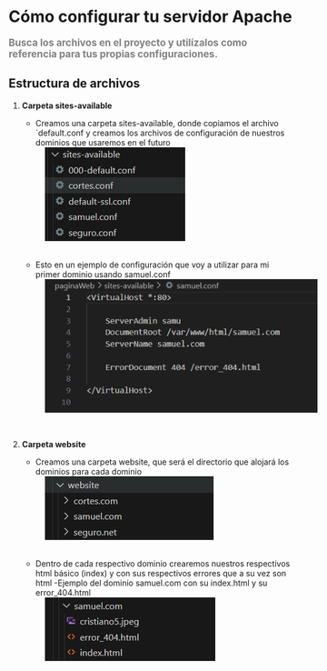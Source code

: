 # Cómo configurar tu servidor Apache

<span style="color:gray; font-size:17px"> **Busca los archivos en el proyecto y utilízalos como referencia para tus propias configuraciones.**

## Estructura de archivos

1. **Carpeta sites-available**  
   - Creamos una carpeta sites-available, donde copiamos el archivo `default.conf y creamos los archivos de configuración de nuestros dominios que usaremos en el futuro

   <img src="./imagenes/sites-available.png" alt="archivos" style="padding-left:40px; padding-bottom:30px">

   - Esto en un ejemplo de configuración que voy a utilizar para mi primer dominio usando samuel.conf
   <img src="./imagenes/samuel.conf.png" alt="archivos" style="padding-left:40px; padding-bottom:30px">

2. **Carpeta website**
    - Creamos una carpeta website, que será el directorio que alojará los dominios para cada dominio
    <img src="./imagenes/website.png" alt="archivos" style="padding-left:40px; padding-bottom:30px">

    - Dentro de cada respectivo dominio crearemos nuestros respectivos html básico (index) y con sus respectivos errores que a su vez son html
    -Ejemplo del dominio samuel.com con su index.html y su error_404.html
    <img src="./imagenes/samuel.com.png" alt="archivos" style="padding-left:40px; padding-bottom:30px">



